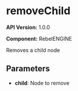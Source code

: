 # removeChild

**API Version:** 1.0.0

**Component:** RebelENGINE

Removes a child node

## Parameters

- **child**: Node to remove

